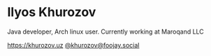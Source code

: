 # Ilyos Khurozov

Java developer, Arch linux user. Currently working at Maroqand LLC

https://khurozov.uz
<a rel="me" href="https://foojay.social/@khurozov">@khurozov@foojay.social</a>
